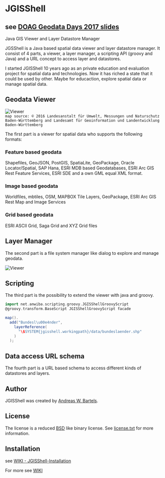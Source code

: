 # JGISShell
see [DOAG Geodata Days 2017 slides](https://github.com/AndreasWBartels/JGISShell/wiki/Presentations)
---
Java GIS Viewer and Layer Datastore Manager

JGSShell is a Java based spatial data viewer and layer datastore manager. It consist of 4 parts, a viewer, a layer manager, a scripting API (groovy and Java) and a URL concept to access layer and datastores.

I started JGISShell 10 years ago as an private education and evaluation project for spatial data and technologies. Now it has riched a state that it could be used by other. Maybe for educaction, explore spatial data or manage spatial data. 

## Geodata Viewer

![Viewer](https://github.com/AndreasWBartels/JGISShell/wiki/images/WindAndRadioWaves-LUBW.png)  
`map source: © 2016 Landesanstalt für Umwelt, Messungen und Naturschutz Baden-Württemberg and Landesamt für Geoinformation und Landentwicklung Baden-Württemberg`

The first part is a viewer for spatial data who supports the following formats:

### Feature based geodata
Shapefiles, GeoJSON, PostGIS, SpatiaLite, GeoPackage, Oracle Locator/Spatial, SAP Hana, ESRI MDB based Geodatabases, ESRI Arc GIS Rest Feature Services, ESRI SDE and a own GML equal XML format.

### Image based geodata
Worldfiles, mbtiles, OSM, MAPBOX Tile Layers, GeoPackage, ESRI Arc GIS Rest Map and Image Services

### Grid based geodata
ESRI ASCII Grid, Saga Grid and XYZ Grid files

## Layer Manager
The second part is a file system manager like dialog to explore and manage geodata.

![Viewer](https://github.com/AndreasWBartels/JGISShell/wiki/images/layer-manager.png)  

## Scripting
The third part is the possibility to extend the viewer with java and groovy.

```groovy
import net.anwiba.scripting.groovy.JGISShellGroovyScript
@groovy.transform.BaseScript JGISShellGroovyScript facade

map().
  add("Bundesl\u00e4nder",
    layerReference(
      "\$SYSTEM{jgisshell.workingpath}/data/bundeslaender.shp"
    )
  );
``` 

## Data access URL schema
The fourth part is a URL based schema to access different kinds of datastores and layers.

## Author
JGISShell was created by [Andreas W. Bartels](https://github.com/AndreasWBartels).

## License

The license is a reduced [BSD](https://www.freebsd.org/copyright/freebsd-license.html) like binary license.
See [license.txt](https://github.com/AndreasWBartels/JGISShell/blob/master/license.txt) for more information.

## Installation

see [WIKI - JGISShell-Installation](https://github.com/AndreasWBartels/JGISShell/wiki/JGISShell-Installation)

For more see [WIKI](https://github.com/AndreasWBartels/JGISShell/wiki)

